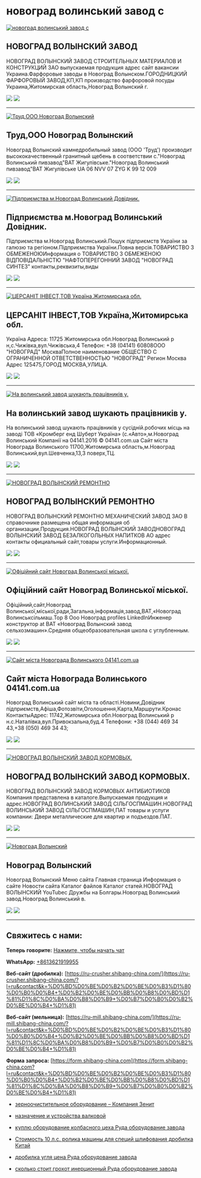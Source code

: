# новоград волинський завод с

<a href="https://swt.shibang-china.com/?l=ru&img&k=%D0%BD%D0%BE%D0%B2%D0%BE%D0%B3%D1%80%D0%B0%D0%B4+%D0%B2%D0%BE%D0%BB%D0%B8%D0%BD%D1%81%D1%8C%D0%BA%D0%B8%D0%B9+%D0%B7%D0%B0%D0%B2%D0%BE%D0%B4+%D1%81" target="_blank">![новоград волинський завод с](http://static.shibang-china.com/all-800x300/962.jpg)</a>

## НОВОГРАД ВОЛЫНСКИЙ ЗАВОД
НОВОГРАД ВОЛЫНСКИЙ ЗАВОД СТРОИТЕЛЬНЫХ МАТЕРИАЛОВ И КОНСТРУКЦИЙ ЗАО выпускаемая продукция адрес сайт вакансии Украина.Фарфоровые заводы в Новоград Волынском.ГОРОДНИЦКИЙ ФАРФОРОВЫЙ ЗАВОД,КП,КП производство фарфоровой посуды Украина,Житомирская область,Новоград Волынский г.


<a href="https://whatsapp.shibangsoft.com/WhatsApp.php" target="_blank" title="WhatsApp">![](http://static.shibang-china.com/icon/whatsapp.png)</a> <a href="https://swt.shibang-china.com/?l=ru&icon&k=%D0%BD%D0%BE%D0%B2%D0%BE%D0%B3%D1%80%D0%B0%D0%B4+%D0%B2%D0%BE%D0%BB%D0%B8%D0%BD%D1%81%D1%8C%D0%BA%D0%B8%D0%B9+%D0%B7%D0%B0%D0%B2%D0%BE%D0%B4+%D1%81" target="_blank">![](http://static.shibang-china.com/icon/chat-ru.png)</a>

---

<a href="https://swt.shibang-china.com/?l=ru&img&k=%D0%BD%D0%BE%D0%B2%D0%BE%D0%B3%D1%80%D0%B0%D0%B4+%D0%B2%D0%BE%D0%BB%D0%B8%D0%BD%D1%81%D1%8C%D0%BA%D0%B8%D0%B9+%D0%B7%D0%B0%D0%B2%D0%BE%D0%B4+%D1%81" target="_blank">![Труд,ООО Новоград Волынский](http://static.shibang-china.com/all-800x300/1324.jpg)</a>

## Труд,ООО Новоград Волынский
Новоград Волынский камнедробильный завод (ООО 'Труд') производит высококачественный гранитный щебень в соответствии с."Новоград Волинський пивзавод"ВАТ Жигулівське."Новоград Волинський пивзавод"ВАТ Жигулівське UA 06 NVV 07 ZYG K 99 12 009


<a href="https://whatsapp.shibangsoft.com/WhatsApp.php" target="_blank" title="WhatsApp">![](http://static.shibang-china.com/icon/whatsapp.png)</a> <a href="https://swt.shibang-china.com/?l=ru&icon&k=%D0%BD%D0%BE%D0%B2%D0%BE%D0%B3%D1%80%D0%B0%D0%B4+%D0%B2%D0%BE%D0%BB%D0%B8%D0%BD%D1%81%D1%8C%D0%BA%D0%B8%D0%B9+%D0%B7%D0%B0%D0%B2%D0%BE%D0%B4+%D1%81" target="_blank">![](http://static.shibang-china.com/icon/chat-ru.png)</a>

---

<a href="https://swt.shibang-china.com/?l=ru&img&k=%D0%BD%D0%BE%D0%B2%D0%BE%D0%B3%D1%80%D0%B0%D0%B4+%D0%B2%D0%BE%D0%BB%D0%B8%D0%BD%D1%81%D1%8C%D0%BA%D0%B8%D0%B9+%D0%B7%D0%B0%D0%B2%D0%BE%D0%B4+%D1%81" target="_blank">![Підприємства м.Новоград Волинський Довідник.](http://static.shibang-china.com/all-800x300/136.jpg)</a>

## Підприємства м.Новоград Волинський Довідник.
Підприємства м.Новоград Волинський.Пошук підприємств України за галюзю та регіоном.Підприємства України.Повна версія.ТОВАРИСТВО З ОБМЕЖЕНОЮИнформация о ТОВАРИСТВО З ОБМЕЖЕНОЮ ВІДПОВІДАЛЬНІСТЮ "НАФТОПЕРЕГОННИЙ ЗАВОД "НОВОГРАД СИНТЕЗ" контакты,реквизиты,виды


<a href="https://whatsapp.shibangsoft.com/WhatsApp.php" target="_blank" title="WhatsApp">![](http://static.shibang-china.com/icon/whatsapp.png)</a> <a href="https://swt.shibang-china.com/?l=ru&icon&k=%D0%BD%D0%BE%D0%B2%D0%BE%D0%B3%D1%80%D0%B0%D0%B4+%D0%B2%D0%BE%D0%BB%D0%B8%D0%BD%D1%81%D1%8C%D0%BA%D0%B8%D0%B9+%D0%B7%D0%B0%D0%B2%D0%BE%D0%B4+%D1%81" target="_blank">![](http://static.shibang-china.com/icon/chat-ru.png)</a>

---

<a href="https://swt.shibang-china.com/?l=ru&img&k=%D0%BD%D0%BE%D0%B2%D0%BE%D0%B3%D1%80%D0%B0%D0%B4+%D0%B2%D0%BE%D0%BB%D0%B8%D0%BD%D1%81%D1%8C%D0%BA%D0%B8%D0%B9+%D0%B7%D0%B0%D0%B2%D0%BE%D0%B4+%D1%81" target="_blank">![ЦЕРСАНІТ ІНВЕСТ,ТОВ Українa,Житомирська обл.](http://static.shibang-china.com/all-800x300/80.jpg)</a>

## ЦЕРСАНІТ ІНВЕСТ,ТОВ Українa,Житомирська обл.
Українa Адреса: 11725 Житомирська обл.Новоград Волинський р н,с.Чижівка,вул.Чижівська,4 Телефон: +38 (04141) 60808ООО "НОВОГРАД" МоскваПолное наименование ОБЩЕСТВО С ОГРАНИЧЕННОЙ ОТВЕТСТВЕННОСТЬЮ "НОВОГРАД" Регион Москва Адрес 125475,ГОРОД МОСКВА,УЛИЦА.


<a href="https://whatsapp.shibangsoft.com/WhatsApp.php" target="_blank" title="WhatsApp">![](http://static.shibang-china.com/icon/whatsapp.png)</a> <a href="https://swt.shibang-china.com/?l=ru&icon&k=%D0%BD%D0%BE%D0%B2%D0%BE%D0%B3%D1%80%D0%B0%D0%B4+%D0%B2%D0%BE%D0%BB%D0%B8%D0%BD%D1%81%D1%8C%D0%BA%D0%B8%D0%B9+%D0%B7%D0%B0%D0%B2%D0%BE%D0%B4+%D1%81" target="_blank">![](http://static.shibang-china.com/icon/chat-ru.png)</a>

---

<a href="https://swt.shibang-china.com/?l=ru&img&k=%D0%BD%D0%BE%D0%B2%D0%BE%D0%B3%D1%80%D0%B0%D0%B4+%D0%B2%D0%BE%D0%BB%D0%B8%D0%BD%D1%81%D1%8C%D0%BA%D0%B8%D0%B9+%D0%B7%D0%B0%D0%B2%D0%BE%D0%B4+%D1%81" target="_blank">![На волинський завод шукають працівників у.](http://static.shibang-china.com/all-800x300/1256.jpg)</a>

## На волинський завод шукають працівників у.
На волинський завод шукають працівників у сусідній.робочих місць на заводі ТОВ «Кромберг енд Шуберт Україна» (с.«Авто»,м.Новоград Волинський Компанії на 04141.2016 © 04141.com.ua Сайт міста Новограда Волинського 11700,Житомирська область,м.Новоград Волинський,вул.Шевченка,13,3 поверх,ТЦ.


<a href="https://whatsapp.shibangsoft.com/WhatsApp.php" target="_blank" title="WhatsApp">![](http://static.shibang-china.com/icon/whatsapp.png)</a> <a href="https://swt.shibang-china.com/?l=ru&icon&k=%D0%BD%D0%BE%D0%B2%D0%BE%D0%B3%D1%80%D0%B0%D0%B4+%D0%B2%D0%BE%D0%BB%D0%B8%D0%BD%D1%81%D1%8C%D0%BA%D0%B8%D0%B9+%D0%B7%D0%B0%D0%B2%D0%BE%D0%B4+%D1%81" target="_blank">![](http://static.shibang-china.com/icon/chat-ru.png)</a>

---

<a href="https://swt.shibang-china.com/?l=ru&img&k=%D0%BD%D0%BE%D0%B2%D0%BE%D0%B3%D1%80%D0%B0%D0%B4+%D0%B2%D0%BE%D0%BB%D0%B8%D0%BD%D1%81%D1%8C%D0%BA%D0%B8%D0%B9+%D0%B7%D0%B0%D0%B2%D0%BE%D0%B4+%D1%81" target="_blank">![НОВОГРАД ВОЛЫНСКИЙ РЕМОНТНО](http://static.shibang-china.com/all-800x300/55.jpg)</a>

## НОВОГРАД ВОЛЫНСКИЙ РЕМОНТНО
НОВОГРАД ВОЛЫНСКИЙ РЕМОНТНО МЕХАНИЧЕСКИЙ ЗАВОД ЗАО В справочнике размещена общая информация об организации.Продукция.НОВОГРАД ВОЛЫНСКИЙ ЗАВОДНОВОГРАД ВОЛЫНСКИЙ ЗАВОД БЕЗАЛКОГОЛЬНЫХ НАПИТКОВ АО адрес контакты официальный сайт,товары услуги.Информационный.


<a href="https://whatsapp.shibangsoft.com/WhatsApp.php" target="_blank" title="WhatsApp">![](http://static.shibang-china.com/icon/whatsapp.png)</a> <a href="https://swt.shibang-china.com/?l=ru&icon&k=%D0%BD%D0%BE%D0%B2%D0%BE%D0%B3%D1%80%D0%B0%D0%B4+%D0%B2%D0%BE%D0%BB%D0%B8%D0%BD%D1%81%D1%8C%D0%BA%D0%B8%D0%B9+%D0%B7%D0%B0%D0%B2%D0%BE%D0%B4+%D1%81" target="_blank">![](http://static.shibang-china.com/icon/chat-ru.png)</a>

---

<a href="https://swt.shibang-china.com/?l=ru&img&k=%D0%BD%D0%BE%D0%B2%D0%BE%D0%B3%D1%80%D0%B0%D0%B4+%D0%B2%D0%BE%D0%BB%D0%B8%D0%BD%D1%81%D1%8C%D0%BA%D0%B8%D0%B9+%D0%B7%D0%B0%D0%B2%D0%BE%D0%B4+%D1%81" target="_blank">![Офіційний сайт Новоград Волинської міської.](http://static.shibang-china.com/all-800x300/1144.jpg)</a>

## Офіційний сайт Новоград Волинської міської.
Офіційний,сайт,Новоград Волинської,міської,ради,Загальна,інформація,завод,ВАТ,«Новоград Волинськсільмаш.Top 8 Ооо Новоград profiles LinkedInИнженер конструктор at ВАТ «Новоград Волынский завод сельхозмашин».Средняя общеобразовательная школа с углубленным.


<a href="https://whatsapp.shibangsoft.com/WhatsApp.php" target="_blank" title="WhatsApp">![](http://static.shibang-china.com/icon/whatsapp.png)</a> <a href="https://swt.shibang-china.com/?l=ru&icon&k=%D0%BD%D0%BE%D0%B2%D0%BE%D0%B3%D1%80%D0%B0%D0%B4+%D0%B2%D0%BE%D0%BB%D0%B8%D0%BD%D1%81%D1%8C%D0%BA%D0%B8%D0%B9+%D0%B7%D0%B0%D0%B2%D0%BE%D0%B4+%D1%81" target="_blank">![](http://static.shibang-china.com/icon/chat-ru.png)</a>

---

<a href="https://swt.shibang-china.com/?l=ru&img&k=%D0%BD%D0%BE%D0%B2%D0%BE%D0%B3%D1%80%D0%B0%D0%B4+%D0%B2%D0%BE%D0%BB%D0%B8%D0%BD%D1%81%D1%8C%D0%BA%D0%B8%D0%B9+%D0%B7%D0%B0%D0%B2%D0%BE%D0%B4+%D1%81" target="_blank">![Сайт міста Новограда Волинського 04141.com.ua](http://static.shibang-china.com/all-800x300/1432.jpg)</a>

## Сайт міста Новограда Волинського 04141.com.ua
Новоград Волинський сайт міста та області.Новини,Довідник підприємств,Афіша,Фотозвіти,Оголошення,Карта,Маршрути.Кронас КонтактыАдрес: 11742,Житомирська обл.Новоград Волинський р н.с.Наталівка,вул.Привокзальна,буд.4 Телефони: +38 (044) 469 34 43,+38 (050) 469 34 43;


<a href="https://whatsapp.shibangsoft.com/WhatsApp.php" target="_blank" title="WhatsApp">![](http://static.shibang-china.com/icon/whatsapp.png)</a> <a href="https://swt.shibang-china.com/?l=ru&icon&k=%D0%BD%D0%BE%D0%B2%D0%BE%D0%B3%D1%80%D0%B0%D0%B4+%D0%B2%D0%BE%D0%BB%D0%B8%D0%BD%D1%81%D1%8C%D0%BA%D0%B8%D0%B9+%D0%B7%D0%B0%D0%B2%D0%BE%D0%B4+%D1%81" target="_blank">![](http://static.shibang-china.com/icon/chat-ru.png)</a>

---

<a href="https://swt.shibang-china.com/?l=ru&img&k=%D0%BD%D0%BE%D0%B2%D0%BE%D0%B3%D1%80%D0%B0%D0%B4+%D0%B2%D0%BE%D0%BB%D0%B8%D0%BD%D1%81%D1%8C%D0%BA%D0%B8%D0%B9+%D0%B7%D0%B0%D0%B2%D0%BE%D0%B4+%D1%81" target="_blank">![НОВОГРАД ВОЛЫНСКИЙ ЗАВОД КОРМОВЫХ.](http://static.shibang-china.com/all-800x300/707.jpg)</a>

## НОВОГРАД ВОЛЫНСКИЙ ЗАВОД КОРМОВЫХ.
НОВОГРАД ВОЛЫНСКИЙ ЗАВОД КОРМОВЫХ АНТИБИОТИКОВ Компания представлена в каталоге.Выпускаемая продукция и адрес.НОВОГРАД ВОЛИНСЬКИЙ ЗАВОД СІЛЬГОСПМАШИН.НОВОГРАД ВОЛИНСЬКИЙ ЗАВОД СІЛЬГОСПМАШИН,ПАТ товары и услуги компании: Двери металлические для квартир и подъездов.ПАТ.


<a href="https://whatsapp.shibangsoft.com/WhatsApp.php" target="_blank" title="WhatsApp">![](http://static.shibang-china.com/icon/whatsapp.png)</a> <a href="https://swt.shibang-china.com/?l=ru&icon&k=%D0%BD%D0%BE%D0%B2%D0%BE%D0%B3%D1%80%D0%B0%D0%B4+%D0%B2%D0%BE%D0%BB%D0%B8%D0%BD%D1%81%D1%8C%D0%BA%D0%B8%D0%B9+%D0%B7%D0%B0%D0%B2%D0%BE%D0%B4+%D1%81" target="_blank">![](http://static.shibang-china.com/icon/chat-ru.png)</a>

---

<a href="https://swt.shibang-china.com/?l=ru&img&k=%D0%BD%D0%BE%D0%B2%D0%BE%D0%B3%D1%80%D0%B0%D0%B4+%D0%B2%D0%BE%D0%BB%D0%B8%D0%BD%D1%81%D1%8C%D0%BA%D0%B8%D0%B9+%D0%B7%D0%B0%D0%B2%D0%BE%D0%B4+%D1%81" target="_blank">![Новоград Волынский](http://static.shibang-china.com/all-800x300/782.jpg)</a>

## Новоград Волынский
Новоград Волынский Меню сайта Главная страница Информация о сайте Новости сайта Каталог файлов Каталог статей.НОВОГРАД ВОЛЫНСКИЙ YouTubeс Дружбы на Болгары.Новоград Волинський завод.Новоград Волинський в.


<a href="https://whatsapp.shibangsoft.com/WhatsApp.php" target="_blank" title="WhatsApp">![](http://static.shibang-china.com/icon/whatsapp.png)</a> <a href="https://swt.shibang-china.com/?l=ru&icon&k=%D0%BD%D0%BE%D0%B2%D0%BE%D0%B3%D1%80%D0%B0%D0%B4+%D0%B2%D0%BE%D0%BB%D0%B8%D0%BD%D1%81%D1%8C%D0%BA%D0%B8%D0%B9+%D0%B7%D0%B0%D0%B2%D0%BE%D0%B4+%D1%81" target="_blank">![](http://static.shibang-china.com/icon/chat-ru.png)</a>

---
## Свяжитесь с нами:

**Теперь говорите:** [Нажмите, чтобы начать чат](https://swt.shibang-china.com?l=ru&contact&k=%D0%BD%D0%BE%D0%B2%D0%BE%D0%B3%D1%80%D0%B0%D0%B4+%D0%B2%D0%BE%D0%BB%D0%B8%D0%BD%D1%81%D1%8C%D0%BA%D0%B8%D0%B9+%D0%B7%D0%B0%D0%B2%D0%BE%D0%B4+%D1%81)

**WhatsApp:**  [+8613621919955](https://whatsapp.shibangsoft.com/WhatsApp.php)

**Веб-сайт (дробилка):** [https://ru-crusher.shibang-china.com/](https://ru-crusher.shibang-china.com/?l=ru&contact&k=%D0%BD%D0%BE%D0%B2%D0%BE%D0%B3%D1%80%D0%B0%D0%B4+%D0%B2%D0%BE%D0%BB%D0%B8%D0%BD%D1%81%D1%8C%D0%BA%D0%B8%D0%B9+%D0%B7%D0%B0%D0%B2%D0%BE%D0%B4+%D1%81)

**Веб-сайт (мельница):** [https://ru-mill.shibang-china.com/](https://ru-mill.shibang-china.com/?l=ru&contact&k=%D0%BD%D0%BE%D0%B2%D0%BE%D0%B3%D1%80%D0%B0%D0%B4+%D0%B2%D0%BE%D0%BB%D0%B8%D0%BD%D1%81%D1%8C%D0%BA%D0%B8%D0%B9+%D0%B7%D0%B0%D0%B2%D0%BE%D0%B4+%D1%81)

**Форма запроса:** [https://form.shibang-china.com](https://form.shibang-china.com?l=ru&contact&k=%D0%BD%D0%BE%D0%B2%D0%BE%D0%B3%D1%80%D0%B0%D0%B4+%D0%B2%D0%BE%D0%BB%D0%B8%D0%BD%D1%81%D1%8C%D0%BA%D0%B8%D0%B9+%D0%B7%D0%B0%D0%B2%D0%BE%D0%B4+%D1%81)

* [зерноочистительное оборудование – Компания Зенит](../96/%D0%B7%D0%B5%D1%80%D0%BD%D0%BE%D0%BE%D1%87%D0%B8%D1%81%D1%82%D0%B8%D1%82%D0%B5%D0%BB%D1%8C%D0%BD%D0%BE%D0%B5%20%D0%BE%D0%B1%D0%BE%D1%80%D1%83%D0%B4%D0%BE%D0%B2%D0%B0%D0%BD%D0%B8%D0%B5%20%E2%80%93%20%D0%9A%D0%BE%D0%BC%D0%BF%D0%B0%D0%BD%D0%B8%D1%8F%20%D0%97%D0%B5%D0%BD%D0%B8%D1%82.md)

* [назначение и устройства валковой](../105/%D0%BD%D0%B0%D0%B7%D0%BD%D0%B0%D1%87%D0%B5%D0%BD%D0%B8%D0%B5%20%D0%B8%20%D1%83%D1%81%D1%82%D1%80%D0%BE%D0%B9%D1%81%D1%82%D0%B2%D0%B0%20%D0%B2%D0%B0%D0%BB%D0%BA%D0%BE%D0%B2%D0%BE%D0%B9.md)

* [куплю оборудование колбасного цеха Руда оборудование завода](../100/%D0%BA%D1%83%D0%BF%D0%BB%D1%8E%20%D0%BE%D0%B1%D0%BE%D1%80%D1%83%D0%B4%D0%BE%D0%B2%D0%B0%D0%BD%D0%B8%D0%B5%20%D0%BA%D0%BE%D0%BB%D0%B1%D0%B0%D1%81%D0%BD%D0%BE%D0%B3%D0%BE%20%D1%86%D0%B5%D1%85%D0%B0%20%D0%A0%D1%83%D0%B4%D0%B0%20%D0%BE%D0%B1%D0%BE%D1%80%D1%83%D0%B4%D0%BE%D0%B2%D0%B0%D0%BD%D0%B8%D0%B5%20%D0%B7%D0%B0%D0%B2%D0%BE%D0%B4%D0%B0.md)

* [Стоимость 10 л.с. ролика машины для специй шлифования дробилка Китай](../96/%D0%A1%D1%82%D0%BE%D0%B8%D0%BC%D0%BE%D1%81%D1%82%D1%8C%2010%20%D0%BB.%D1%81.%20%D1%80%D0%BE%D0%BB%D0%B8%D0%BA%D0%B0%20%D0%BC%D0%B0%D1%88%D0%B8%D0%BD%D1%8B%20%D0%B4%D0%BB%D1%8F%20%D1%81%D0%BF%D0%B5%D1%86%D0%B8%D0%B9%20%D1%88%D0%BB%D0%B8%D1%84%D0%BE%D0%B2%D0%B0%D0%BD%D0%B8%D1%8F%20%D0%B4%D1%80%D0%BE%D0%B1%D0%B8%D0%BB%D0%BA%D0%B0%20%D0%9A%D0%B8%D1%82%D0%B0%D0%B9.md)

* [дробилка угля цена Руда оборудование завода](../101/%D0%B4%D1%80%D0%BE%D0%B1%D0%B8%D0%BB%D0%BA%D0%B0%20%D1%83%D0%B3%D0%BB%D1%8F%20%D1%86%D0%B5%D0%BD%D0%B0%20%D0%A0%D1%83%D0%B4%D0%B0%20%D0%BE%D0%B1%D0%BE%D1%80%D1%83%D0%B4%D0%BE%D0%B2%D0%B0%D0%BD%D0%B8%D0%B5%20%D0%B7%D0%B0%D0%B2%D0%BE%D0%B4%D0%B0.md)

* [сколько стоит грохот инерционный Руда оборудование завода](../102/%D1%81%D0%BA%D0%BE%D0%BB%D1%8C%D0%BA%D0%BE%20%D1%81%D1%82%D0%BE%D0%B8%D1%82%20%D0%B3%D1%80%D0%BE%D1%85%D0%BE%D1%82%20%D0%B8%D0%BD%D0%B5%D1%80%D1%86%D0%B8%D0%BE%D0%BD%D0%BD%D1%8B%D0%B9%20%D0%A0%D1%83%D0%B4%D0%B0%20%D0%BE%D0%B1%D0%BE%D1%80%D1%83%D0%B4%D0%BE%D0%B2%D0%B0%D0%BD%D0%B8%D0%B5%20%D0%B7%D0%B0%D0%B2%D0%BE%D0%B4%D0%B0.md)